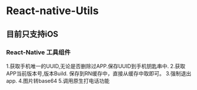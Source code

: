 # React-native-Utils
## 目前只支持iOS
### React-Native 工具组件
1.获取手机唯一的UUID,无论是否删除过APP.保存UUID到手机钥匙串中.
2.获取APP当前版本号,版本Build. 保存到RN缓存中，直接从缓存中取即可。
3.强制退出app.
4.图片转base64
5.调用原生打电话功能
